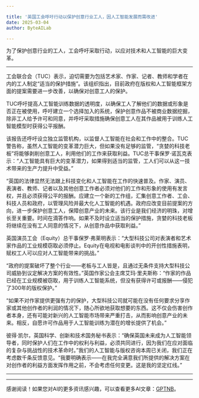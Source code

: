 ```yaml
---

title: '英国工会呼吁行动以保护创意行业工人，因人工智能发展而需改进'
date: 2025-03-04
author: ByteAILab

---
```


为了保护创意行业的工人，工会呼吁采取行动，以应对技术和人工智能的巨大变革。

---
工会联合会（TUC）表示，迫切需要为包括艺术家、作家、记者、教师和学者在内的工人制定“适当的保护措施”。该组织指出，目前政府在版权和人工智能框架方面的提案需要进一步改善，以确保对创意工人的保护。

TUC呼吁提高人工智能训练数据的透明度，以确保工人了解他们的数据或形象是否正在被使用，呼吁建立一个选择加入的系统，保护创意作品不被商业数据挖掘，除非工人给予许可和同意，并呼吁采取措施确保创意工人在其作品被用于训练人工智能模型时获得公平报酬。

该报告还呼吁设立独立监管机构，以监督人工智能在社会和工作中的整合。TUC警告称，虽然人工智能的变革潜力巨大，但如果没有足够的监管，“贪婪的科技老板”将能够剥削创意工人，利用他们的工作来获取利益。TUC总干事保罗·诺瓦克表示：“人工智能具有巨大的变革潜力，如果得到适当的监管，工人们可以从这一技术带来的生产力提升中受益。”

“英国的法律显然无法跟上科技变化和人工智能在工作的快速普及。作家、演员、表演者、教师、记者以及其他创意工作者必须对他们的工作和形象的使用有发言权，并且必须获得公平的报酬。应建立一个新的工作组，汇集创意工作者、工会、科技人员和政府，以管理风险并最大化人工智能的机遇。政府应改变目前提案的方向，进一步保护创意工人，保障创意产业的未来。该行业是我们经济的明珠，对增长至关重要。时间在滴答作响。如果不及时设立适当的保护措施，贪婪的科技老板将继续在没有工人同意的情况下，从创意作品中获取利益。”

英国演员工会（Equity）总干事保罗·弗莱明表示：“大型科技公司对表演者和艺术家作品的工业规模窃取必须停止。Equity在电视和电影谈判中的开创性措施表明，赋权工人可以应对人工智能带来的挑战。”

“政府的提案破坏了整个行业——老板与工人皆是，且通过无条件支持大型科技公司威胁到议定解决方案的有效性。”英国作家公会主席艾玛·里夫斯称：“作家的作品已经在工业规模被窃取，用于训练人工智能系统，但没有获得许可或报酬——侵犯了300年的版权保护。”

“如果不对作家提供更强有力的保护，大型科技公司就可能在没有任何要求分享作家或其他创作者的利润的情况下，随心所欲地获取想要的东西。这不仅会伤害创作者本身，还有可能对新兴的人工智能市场带来严重打击，从而影响创意产业的未来。相反，自愿许可作品用于人工智能训练为潜在的增长提供了机会。” 

彼得·凯尔，英国科学、创新和技术国务秘书表示：“确保英国未来成为人工智能领导者，同时保护人们在工作中的权利与利益，必须共同进行，因为我们在应对面临的复杂与挑战性的技术革命时。”我们的人工智能与版权咨询本周已关闭，我们正在考虑数千条反馈意见。“我要明确表示——在我完全满意我们所提供的解决方案在对创作者的利益方面发挥作用之前，不会考虑任何变更。这是我的坚定红线。”

---
---
感谢阅读！如果您对AI的更多资讯感兴趣，可以查看更多AI文章：[GPTNB](https://gptnb.com)。
